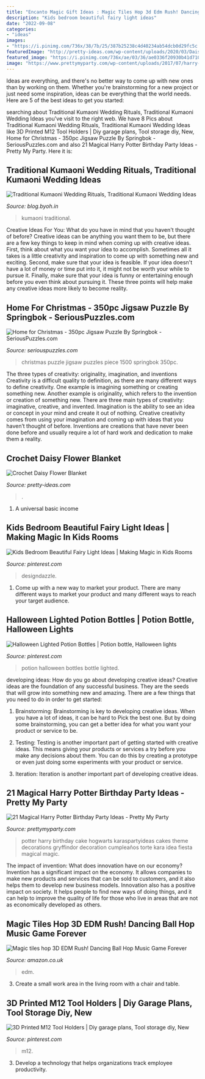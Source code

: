 ```yaml
---
title: "Encanto Magic Gift Ideas : Magic Tiles Hop 3d Edm Rush! Dancing Ball Hop Music Game Forever"
description: "Kids bedroom beautiful fairy light ideas"
date: "2022-09-08"
categories:
- "ideas"
images:
- "https://i.pinimg.com/736x/38/7b/25/387b25238c4d40234ab54dcb0d29fc5c.jpg"
featuredImage: "http://pretty-ideas.com/wp-content/uploads/2020/03/Daisy-blanket.jpg"
featured_image: "https://i.pinimg.com/736x/ae/03/36/ae0336f20930b41d710660b1f911a156.jpg"
image: "https://www.prettymyparty.com/wp-content/uploads/2017/07/harry-potter-birthday-cake-e1500691012615.jpg"
---
```



Ideas are everything, and there's no better way to come up with new ones than by working on them. Whether you're brainstorming for a new project or just need some inspiration, ideas can be everything that the world needs. Here are 5 of the best ideas to get you started: 

	

		
searching about Traditional Kumaoni Wedding Rituals, Traditional Kumaoni Wedding Ideas you've visit to the right web. We have 8 Pics about Traditional Kumaoni Wedding Rituals, Traditional Kumaoni Wedding Ideas like 3D Printed M12 Tool Holders | Diy garage plans, Tool storage diy, New, Home for Christmas - 350pc Jigsaw Puzzle By Springbok - SeriousPuzzles.com and also 21 Magical Harry Potter Birthday Party Ideas - Pretty My Party. Here it is:
		
    
## Traditional Kumaoni Wedding Rituals, Traditional Kumaoni Wedding Ideas

<img loading=lazy src="https://blog.byoh.in/wp-content/uploads/2016/12/15390689_1473381986010394_4112954578889385201_n.jpg" onerror="this.onerror=null;this.src='https://tse4.mm.bing.net/th?id=OIP.FrEtDndKqR8lM_amVj58RQHaE6&amp;pid=15.1';" alt="Traditional Kumaoni Wedding Rituals, Traditional Kumaoni Wedding Ideas">

_Source: blog.byoh.in_

>kumaoni traditional. 

	

Creative Ideas For You: What do you have in mind that you haven't thought of before?
Creative ideas can be anything you want them to be, but there are a few key things to keep in mind when coming up with creative ideas. First, think about what you want your idea to accomplish. Sometimes all it takes is a little creativity and inspiration to come up with something new and exciting. Second, make sure that your idea is feasible. If your idea doesn't have a lot of money or time put into it, it might not be worth your while to pursue it. Finally, make sure that your idea is funny or entertaining enough before you even think about pursuing it. These three points will help make any creative ideas more likely to become reality.

    
## Home For Christmas - 350pc Jigsaw Puzzle By Springbok - SeriousPuzzles.com

<img loading=lazy src="https://cdn11.bigcommerce.com/s-do0ookap9x/images/stencil/500x659/products/7978/9605/apivjhdfy__16730.1509735285.jpg?c=2" onerror="this.onerror=null;this.src='https://tse3.mm.bing.net/th?id=OIP.wbEp6hhD9KMbAYWSrUjyNwHaFu&amp;pid=15.1';" alt="Home for Christmas - 350pc Jigsaw Puzzle By Springbok - SeriousPuzzles.com">

_Source: seriouspuzzles.com_

>christmas puzzle jigsaw puzzles piece 1500 springbok 350pc. 

	

The three types of creativity: originality, imagination, and inventions
Creativity is a difficult quality to definition, as there are many different ways to define creativity. One example is imagining something or creating something new. Another example is originality, which refers to the invention or creation of something new. 
There are three main types of creativity: imaginative, creative, and invented. Imagination is the ability to see an idea or concept in your mind and create it out of nothing. Creative creativity comes from using your imagination and coming up with ideas that you haven’t thought of before. Inventions are creations that have never been done before and usually require a lot of hard work and dedication to make them a reality.

    
## Crochet Daisy Flower Blanket

<img loading=lazy src="http://pretty-ideas.com/wp-content/uploads/2020/03/Daisy-blanket.jpg" onerror="this.onerror=null;this.src='https://tse1.mm.bing.net/th?id=OIP.oTsGnvgb1P6WzjxvRiU-zAHaDg&amp;pid=15.1';" alt="Crochet Daisy Flower Blanket">

_Source: pretty-ideas.com_

>. 

	

1. A universal basic income

    
## Kids Bedroom Beautiful Fairy Light Ideas | Making Magic In Kids Rooms

<img loading=lazy src="https://i.pinimg.com/736x/ae/03/36/ae0336f20930b41d710660b1f911a156.jpg" onerror="this.onerror=null;this.src='https://tse4.mm.bing.net/th?id=OIP.608MZAhjTSPHZXxJr-3pNwHaMl&amp;pid=15.1';" alt="Kids Bedroom Beautiful Fairy Light Ideas | Making Magic in Kids Rooms">

_Source: pinterest.com_

>designdazzle. 

	

1. Come up with a new way to market your product. There are many different ways to market your product and many different ways to reach your target audience.

    
## Halloween Lighted Potion Bottles | Potion Bottle, Halloween Lights

<img loading=lazy src="https://i.pinimg.com/736x/05/78/e7/0578e7d65ace677b399c53f456c635f6.jpg" onerror="this.onerror=null;this.src='https://tse1.mm.bing.net/th?id=OIP.oWFBh5cY_nMuSe-cCs61XwHaJ3&amp;pid=15.1';" alt="Halloween Lighted Potion Bottles | Potion bottle, Halloween lights">

_Source: pinterest.com_

>potion halloween bottles bottle lighted. 

	

developing ideas: How do you go about developing creative ideas?
Creative ideas are the foundation of any successful business. They are the seeds that will grow into something new and amazing. There are a few things that you need to do in order to get started:
1. Brainstorming: Brainstorming is key to developing creative ideas. When you have a lot of ideas, it can be hard to Pick the best one. But by doing some brainstorming, you can get a better idea for what you want your product or service to be.

2. Testing: Testing is another important part of getting started with creative ideas. This means giving your products or services a try before you make any decisions about them. You can do this by creating a prototype or even just doing some experiments with your product or service.

3. Iteration: Iteration is another important part of developing creative ideas.

    
## 21 Magical Harry Potter Birthday Party Ideas - Pretty My Party

<img loading=lazy src="https://www.prettymyparty.com/wp-content/uploads/2017/07/harry-potter-birthday-cake-e1500691012615.jpg" onerror="this.onerror=null;this.src='https://tse1.mm.bing.net/th?id=OIP.qj0zmbtx7daxmAVyMjfIOQHaLH&amp;pid=15.1';" alt="21 Magical Harry Potter Birthday Party Ideas - Pretty My Party">

_Source: prettymyparty.com_

>potter harry birthday cake hogwarts karaspartyideas cakes theme decorations gryffindor decoration cumpleaños torte kara idea fiesta magical magic. 

	

The impact of invention: What does innovation have on our economy?
Invention has a significant impact on the economy. It allows companies to make new products and services that can be sold to customers, and it also helps them to develop new business models. Innovation also has a positive impact on society. It helps people to find new ways of doing things, and it can help to improve the quality of life for those who live in areas that are not as economically developed as others.

    
## Magic Tiles Hop 3D EDM Rush! Dancing Ball Hop Music Game Forever

<img loading=lazy src="https://images-eu.ssl-images-amazon.com/images/I/911tISd5e3L.png" onerror="this.onerror=null;this.src='https://tse1.mm.bing.net/th?id=OIP.lWWqLg8zeFTMyrCEilfrqwHaNK&amp;pid=15.1';" alt="Magic tiles hop 3D EDM Rush! Dancing Ball Hop Music Game Forever">

_Source: amazon.co.uk_

>edm. 

	

3. Create a small work area in the living room with a chair and table. 

    
## 3D Printed M12 Tool Holders | Diy Garage Plans, Tool Storage Diy, New

<img loading=lazy src="https://i.pinimg.com/736x/38/7b/25/387b25238c4d40234ab54dcb0d29fc5c.jpg" onerror="this.onerror=null;this.src='https://tse4.mm.bing.net/th?id=OIP.otLJRP4_aiBaX2NMSbqkIAHaJ3&amp;pid=15.1';" alt="3D Printed M12 Tool Holders | Diy garage plans, Tool storage diy, New">

_Source: pinterest.com_

>m12. 

	

3. Develop a technology that helps organizations track employee productivity. 

